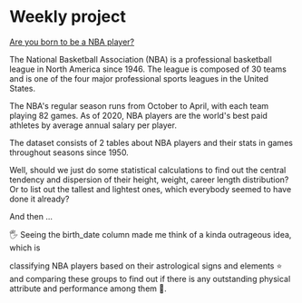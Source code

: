 # Weekly project 
[Are you born to be a NBA player?](https://github.com/dinhtthuha/coderschool/blob/main/Are_you_born_to_be_a_basketball_player_.ipynb)

The National Basketball Association (NBA) is a professional basketball league in North America since 1946. The league is composed of 30 teams and is one of the four major professional sports leagues in the United States.

The NBA's regular season runs from October to April, with each team playing 82 games. As of 2020, NBA players are the world's best paid athletes by average annual salary per player.

The dataset consists of 2 tables about NBA players and their stats in games throughout seasons since 1950.

Well, should we just do some statistical calculations to find out the central tendency and dispersion of their height, weight, career length distribution? Or to list out the tallest and lightest ones, which everybody seemed to have done it already?

And then ...

🖐 Seeing the birth_date column made me think of a kinda outrageous idea, which is

classifying NBA players based on their astrological signs and elements ⭐ and
comparing these groups to find out if there is any outstanding physical attribute and performance among them 🏀.

